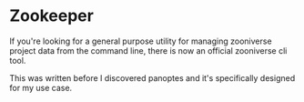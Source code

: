 # Zookeeper
If you're looking for a general purpose utility for managing zooniverse project data from the command line, there is now an official zooniverse cli tool.

This was written before I discovered panoptes and it's specifically designed for my use case.
